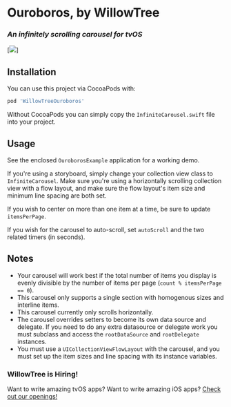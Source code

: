 # Ouroboros, by WillowTree

### *An infinitely scrolling carousel for tvOS*

[<img src="https://media.giphy.com/media/3o7WTESBVRUj38ZcZi/giphy.gif">]


## Installation

You can use this project via CocoaPods with:
```ruby
pod 'WillowTreeOuroboros'
```

Without CocoaPods you can simply copy the `InfiniteCarousel.swift` file into
your project.

## Usage

See the enclosed `OuroborosExample` application for a working demo.

If you're using a storyboard, simply change your collection view class to
`InfiniteCarousel`. Make sure you're using a horizontally scrolling collection
view with a flow layout, and make sure the flow layout's item size and minimum
line spacing are both set.

If you wish to center on more than one item at a time, be sure to update
`itemsPerPage`.

If you wish for the carousel to auto-scroll, set `autoScroll` and the two
related timers (in seconds).

## Notes

* Your carousel will work best if the total number of items you display is evenly
  divisible by the number of items per page (`count % itemsPerPage == 0`).
* This carousel only supports a single section with homogenous sizes and
  interline items.
* This carousel currently only scrolls horizontally.
* The carousel overrides setters to become its own data source and delegate.
  If you need to do any extra datasource or delegate work you must subclass
  and access the `rootDataSource` and `rootDelegate` instances.
* You must use a `UICollectionViewFlowLayout` with the carousel, and you must
  set up the item sizes and line spacing with its instance variables.

### WillowTree is Hiring!

Want to write amazing tvOS apps? Want to write amazing iOS apps?
[Check out our openings!](http://willowtreeapps.com/careers/)
